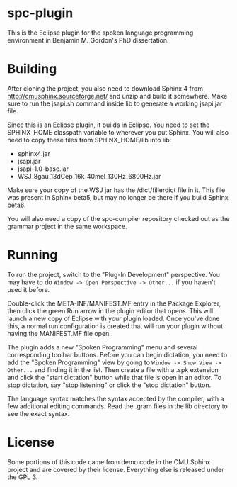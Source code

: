 spc-plugin
============

This is the Eclipse plugin for the spoken language programming environment
in Benjamin M. Gordon's PhD dissertation.

# Building

After cloning the project, you also need to download Sphinx 4 from 
http://cmusphinx.sourceforge.net/ and unzip and build it somewhere. Make
sure to run the jsapi.sh command inside lib to generate a working jsapi.jar
file.

Since this is an Eclipse plugin, it builds in Eclipse.  You need to set the
SPHINX_HOME classpath variable to wherever you put Sphinx.  You will also
need to copy these files from SPHINX_HOME/lib into lib:

* sphinx4.jar
* jsapi.jar
* jsapi-1.0-base.jar
* WSJ_8gau_13dCep_16k_40mel_130Hz_6800Hz.jar

Make sure your copy of the WSJ jar has the /dict/fillerdict file in it.  This
file was present in Sphinx beta5, but may no longer be there if you build Sphinx
beta6.

You will also need a copy of the spc-compiler repository checked out as the
grammar project in the same workspace.

# Running

To run the project, switch to the "Plug-In Development" perspective.  You
may have to do `Window -> Open Perspective -> Other...` if you haven't
used it before.

Double-click the META-INF/MANIFEST.MF entry in the Package Explorer, then
click the green Run arrow in the plugin editor that opens.  This will launch
a new copy of Eclipse with your plugin loaded.  Once you've done this, a
normal run configuration is created that will run your plugin without having
the MANIFEST.MF file open.

The plugin adds a new "Spoken Programming" menu and several corresponding
toolbar buttons.  Before you can begin dictation, you need to add the
"Spoken Programming" view by going to `Window -> Show View -> Other...`
and finding it in the list.  Then create a file with a .spk extension and
click the "start dictation" button while that file is open in an editor.  To
stop dictation, say "stop listening" or click the "stop dictation" button.

The language syntax matches the syntax accepted by the compiler, with a few
additional editing commands.  Read the .gram files in the lib directory to
see the exact syntax.

# License

Some portions of this code came from demo code in the CMU Sphinx project and
are covered by their license.  Everything else is released under the GPL 3.
